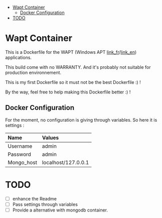 
<!-- toc orderedList:0 -->

- [Wapt Container](#wapt-container)
	- [Docker Configuration](#docker-configuration)
- [TODO](#todo)

<!-- tocstop -->


# Wapt Container


This is a Dockerfile for the WAPT (Windows APT [link_fr](https://http://dev.tranquil.it/wiki/WAPT_-_apt-get_pour_Windows)/[link_en](https://http://dev.tranquil.it/wiki/WAPT_-_apt-get_pour_Windows/en)) applications.

This build come with no WARRANTY. And it's probably not suitable for production environnement.

This is my first Dockerfile so it must not be the best Dockerfile :) !

By the way, feel free to help making this Dockerfile better :) !


## Docker Configuration

For the moment, no  configuration is giving through variables.
So here it is settings :

| Name   | Values   |
| :------------- | :------------- |
|Username   | admin       |
|Password   | admin       |
|Mongo_host   | localhost/127.0.0.1       |

# TODO

* [ ] enhance the Readme
* [ ] Pass settings through variables
* [ ] Provide a alternative with mongodb container.

